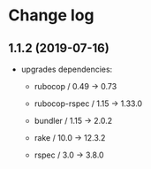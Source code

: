 # Change log

## 1.1.2 (2019-07-16)

* upgrades dependencies: 
  - rubocop / 0.49 -> 0.73
  - rubocop-rspec / 1.15 -> 1.33.0

  - bundler / 1.15 -> 2.0.2
  - rake / 10.0 -> 12.3.2
  - rspec / 3.0 -> 3.8.0
